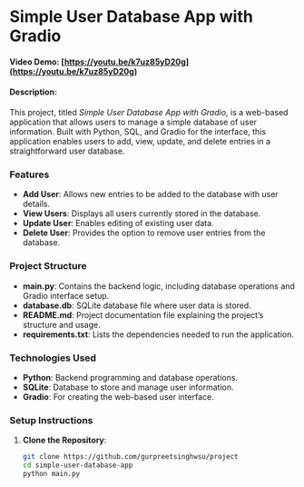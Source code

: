# Simple User Database App with Gradio
#### Video Demo:  [https://youtu.be/k7uz85yD20g](https://youtu.be/k7uz85yD20g)
#### Description:

This project, titled *Simple User Database App with Gradio*, is a web-based application that allows users to manage a simple database of user information. Built with Python, SQL, and Gradio for the interface, this application enables users to add, view, update, and delete entries in a straightforward user database.

### Features
- **Add User**: Allows new entries to be added to the database with user details.
- **View Users**: Displays all users currently stored in the database.
- **Update User**: Enables editing of existing user data.
- **Delete User**: Provides the option to remove user entries from the database.

### Project Structure
- **main.py**: Contains the backend logic, including database operations and Gradio interface setup.
- **database.db**: SQLite database file where user data is stored.
- **README.md**: Project documentation file explaining the project’s structure and usage.
- **requirements.txt**: Lists the dependencies needed to run the application.

### Technologies Used
- **Python**: Backend programming and database operations.
- **SQLite**: Database to store and manage user information.
- **Gradio**: For creating the web-based user interface.
  
### Setup Instructions
1. **Clone the Repository**:
   ```bash
   git clone https://github.com/gurpreetsinghwsu/project
   cd simple-user-database-app
   python main.py

